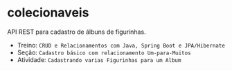 # colecionaveis
API REST para cadastro de álbuns de figurinhas.

* Treino: `CRUD e Relacionamentos com Java, Spring Boot e JPA/Hibernate`
* Seção: `Cadastro básico com relacionamento Um-para-Muitos`
* Atividade: `Cadastrando varias Figurinhas para um Album`
